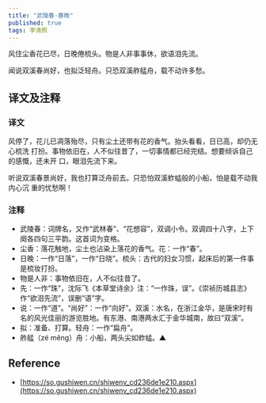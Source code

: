 ```yaml
---
title: "武陵春·春晚"
published: true
tags: 李清照
---
```


风住尘香花已尽，日晚倦梳头。物是人非事事休，欲语泪先流。

闻说双溪春尚好，也拟泛轻舟。只恐双溪舴艋舟，载不动许多愁。

## 译文及注释

### 译文

风停了，花儿已凋落殆尽，只有尘土还带有花的香气。抬头看看，日已高，却仍无心梳洗
打扮。事物依旧在，人不似往昔了，一切事情都已经完结。想要倾诉自己的感慨，还未开
口，眼泪先流下来。

听说双溪春景尚好，我也打算泛舟前去。只恐怕双溪蚱蜢般的小船，怕是载不动我内心沉
重的忧愁啊！

### 注释

- 武陵春：词牌名，又作“武林春”、“花想容”，双调小令。双调四十八字，上下阕各四句三平韵。这首词为变格。
- 尘香：落花触地，尘土也沾染上落花的香气。花：一作“春”。
- 日晚：一作“日落”，一作“日晓”。梳头：古代的妇女习惯，起床后的第一件事是梳妆打扮。
- 物是人非：事物依旧在，人不似往昔了。
- 先：一作“珠”，沈际飞《本草堂诗余》注：“一作珠，误”。《崇祯历城县志》作“欲泪先流”，误删“语”字。
- 说：一作“道”。“尚好”：一作“向好”。双溪：水名，在浙江金华，是唐宋时有名的风光佳丽的游览胜地。有东港、南港两水汇于金华城南，故曰“双溪”。
- 拟：准备、打算。轻舟：一作“扁舟”。
- 舴艋（zé měng）舟：小船，两头尖如蚱蜢。▲

## Reference

- [https://so.gushiwen.cn/shiwenv_cd236de1e210.aspx](https://so.gushiwen.cn/shiwenv_cd236de1e210.aspx)